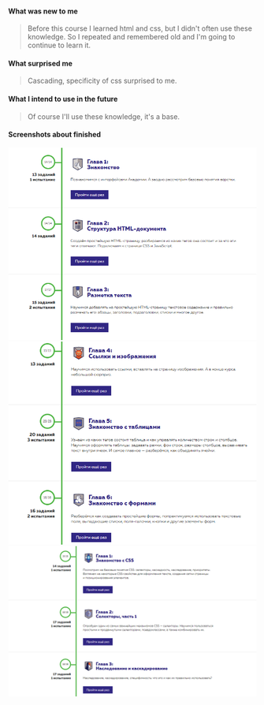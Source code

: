 #### What was new to me
> Before this course I learned html and css, but I didn't often use these knowledge. So I repeated and remembered old and I'm going to continue to learn it.
#### What surprised me
> Cascading, specificity of css surprised to me. 
#### What I intend to use in the future
> Of course I'll use these knowledge, it's a base.
#### Screenshots about finished
![Htmlacademy-html-1](./html-basics-1.PNG)
![Htmlacademy-html-2](./html-basics-2.PNG)
![Htmlacademy-css-1](./css-basics-1.PNG)
